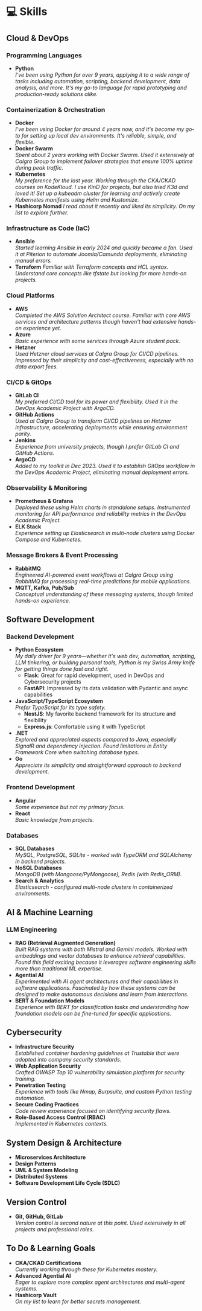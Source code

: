 # 💻 Skills

## Cloud & DevOps

### Programming Languages
- **Python**  
  *I've been using Python for over 9 years, applying it to a wide range of tasks including automation, scripting, backend development, data analysis, and more. It's my go-to language for rapid prototyping and production-ready solutions alike.*

### Containerization & Orchestration
- **Docker**  
  *I've been using Docker for around 4 years now, and it's become my go-to for setting up local dev environments. It's reliable, simple, and flexible.*
- **Docker Swarm**  
  *Spent about 2 years working with Docker Swarm. Used it extensively at Calgra Group to implement failover strategies that ensure 100% uptime during peak traffic.*
- **Kubernetes**  
  *My preference for the last year. Working through the CKA/CKAD courses on KodeKloud. I use KinD for projects, but also tried K3d and loved it! Set up a kubeadm cluster for learning and actively create Kubernetes manifests using Helm and Kustomize.*
- **Hashicorp Nomad**
  *I read about it recently and liked its simplicity. On my list to explore further.*

### Infrastructure as Code (IaC)
- **Ansible**  
  *Started learning Ansible in early 2024 and quickly became a fan. Used it at Piterion to automate Joomla/Camunda deployments, eliminating manual errors.*
- **Terraform**
  *Familiar with Terraform concepts and HCL syntax. Understand core concepts like tfstate but looking for more hands-on projects.*

### Cloud Platforms
- **AWS**  
  *Completed the AWS Solution Architect course. Familiar with core AWS services and architecture patterns though haven't had extensive hands-on experience yet.*
- **Azure**  
  *Basic experience with some services through Azure student pack.*
- **Hetzner**  
  *Used Hetzner cloud services at Calgra Group for CI/CD pipelines. Impressed by their simplicity and cost-effectiveness, especially with no data export fees.*

### CI/CD & GitOps
- **GitLab CI**  
  *My preferred CI/CD tool for its power and flexibility. Used it in the DevOps Academic Project with ArgoCD.*
- **GitHub Actions**  
  *Used at Calgra Group to transform CI/CD pipelines on Hetzner infrastructure, accelerating deployments while ensuring environment parity.*
- **Jenkins**  
  *Experience from university projects, though I prefer GitLab CI and GitHub Actions.*
- **ArgoCD**  
  *Added to my toolkit in Dec 2023. Used it to establish GitOps workflow in the DevOps Academic Project, eliminating manual deployment errors.*

### Observability & Monitoring
- **Prometheus & Grafana**  
  *Deployed these using Helm charts in standalone setups. Instrumented monitoring for API performance and reliability metrics in the DevOps Academic Project.*
- **ELK Stack**  
  *Experience setting up Elasticsearch in multi-node clusters using Docker Compose and Kubernetes.*

### Message Brokers & Event Processing
- **RabbitMQ**  
  *Engineered AI-powered event workflows at Calgra Group using RabbitMQ for processing real-time predictions for mobile applications.*
- **MQTT, Kafka, Pub/Sub**  
  *Conceptual understanding of these messaging systems, though limited hands-on experience.*

## Software Development

### Backend Development
- **Python Ecosystem**  
  *My daily driver for 9 years—whether it's web dev, automation, scripting, LLM tinkering, or building personal tools, Python is my Swiss Army knife for getting things done fast and right.*
  - **Flask**: Great for rapid development, used in DevOps and Cybersecurity projects
  - **FastAPI**: Impressed by its data validation with Pydantic and async capabilities
- **JavaScript/TypeScript Ecosystem**  
  *Prefer TypeScript for its type safety.*
  - **NestJS**: My favorite backend framework for its structure and flexibility
  - **Express.js**: Comfortable using it with TypeScript
- **.NET**  
  *Explored and appreciated aspects compared to Java, especially SignalR and dependency injection. Found limitations in Entity Framework Core when switching database types.*
- **Go**  
  *Appreciate its simplicity and straightforward approach to backend development.*

### Frontend Development
- **Angular**  
  *Some experience but not my primary focus.*
- **React**  
  *Basic knowledge from projects.*

### Databases
- **SQL Databases**  
  *MySQL, PostgreSQL, SQLite - worked with TypeORM and SQLAlchemy in backend projects.*
- **NoSQL Databases**  
  *MongoDB (with Mongoose/PyMongoose), Redis (with Redis_ORM).*
- **Search & Analytics**  
  *Elasticsearch - configured multi-node clusters in containerized environments.*

## AI & Machine Learning

### LLM Engineering
- **RAG (Retrieval Augmented Generation)**  
  *Built RAG systems with both Mistral and Gemini models. Worked with embeddings and vector databases to enhance retrieval capabilities. Found this field exciting because it leverages software engineering skills more than traditional ML expertise.*
- **Agential AI**  
  *Experimented with AI agent architectures and their capabilities in software applications. Fascinated by how these systems can be designed to make autonomous decisions and learn from interactions.*
- **BERT & Foundation Models**  
  *Experience with BERT for classification tasks and understanding how foundation models can be fine-tuned for specific applications.*

## Cybersecurity
- **Infrastructure Security**  
  *Established container hardening guidelines at Trustable that were adopted into company security standards.*
- **Web Application Security**  
  *Crafted OWASP Top 10 vulnerability simulation platform for security training.*
- **Penetration Testing**  
  *Experience with tools like Nmap, Burpsuite, and custom Python testing automation.*
- **Secure Coding Practices**  
  *Code review experience focused on identifying security flaws.*
- **Role-Based Access Control (RBAC)**  
  *Implemented in Kubernetes contexts.*

## System Design & Architecture
- **Microservices Architecture**
- **Design Patterns**
- **UML & System Modeling**
- **Distributed Systems**
- **Software Development Life Cycle (SDLC)**

## Version Control
- **Git, GitHub, GitLab**  
  *Version control is second nature at this point. Used extensively in all projects and professional roles.*

## To Do & Learning Goals
- **CKA/CKAD Certifications**  
  *Currently working through these for Kubernetes mastery.*
- **Advanced Agential AI**  
  *Eager to explore more complex agent architectures and multi-agent systems.*
- **Hashicorp Vault**  
  *On my list to learn for better secrets management.*
